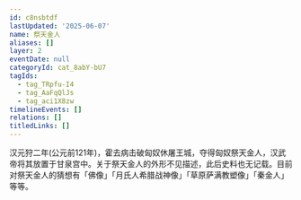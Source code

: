 ```yaml
---
id: c8nsbtdf
lastUpdated: '2025-06-07'
name: 祭天金人
aliases: []
layer: 2
eventDate: null
categoryId: cat_8abY-bU7
tagIds:
  - tag_TRpfu-I4
  - tag_AaFqQlJs
  - tag_aci1X8zw
timelineEvents: []
relations: []
titledLinks: []
---
```

汉元狩二年(公元前121年)，霍去病击破匈奴休屠王城，夺得匈奴祭天金人，汉武帝将其放置于甘泉宫中。关于祭天金人的外形不见描述，此后史料也无记载。目前对祭天金人的猜想有「佛像」「月氏人希腊战神像」「草原萨满教塑像」「秦金人」等等。
